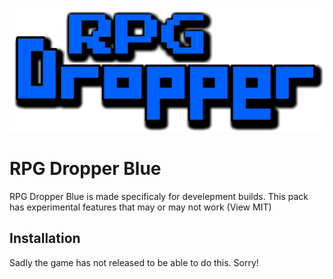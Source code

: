 ![alt text](https://github.com/RPGDropper/RPGDropper-Blue/blob/master/RPGDBMain.png?raw=true "RPGDB")
<h1>RPG Dropper Blue</h1>
RPG Dropper Blue is made specificaly for develepment builds. This pack has experimental features that may or may not work (View MIT)
<h2>Installation</h2>
Sadly the game has not released to be able to do this. Sorry!
